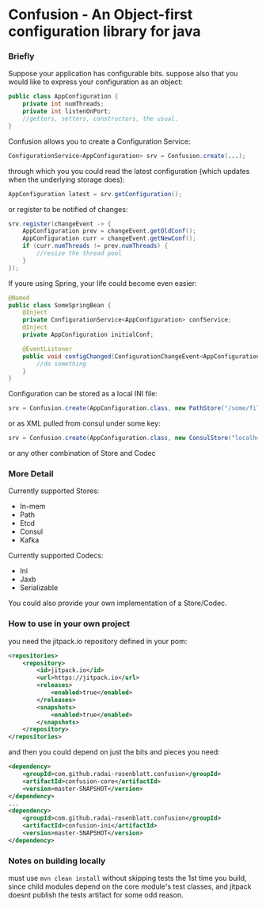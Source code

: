 # Confusion - An Object-first configuration library for java
### Briefly
Suppose your application has configurable bits. suppose also that you would like to express your configuration as an object:
```java
public class AppConfiguration {
    private int numThreads;
    private int listenOnPort;
    //getters, setters, constructors, the usual.
}
```
Confusion allows you to create a Configuration Service:
```java
ConfigurationService<AppConfiguration> srv = Confusion.create(...);
```
through which you you could read the latest configuration (which updates when the underlying storage does):
```java
AppConfiguration latest = srv.getConfiguration();
```
or register to be notified of changes:
```java
srv.register(changeEvent -> {
    AppConfiguration prev = changeEvent.getOldConf();
    AppConfiguration curr = changeEvent.getNewConf();
    if (curr.numThreads != prev.numThreads) {
        //resize the thread pool
    }
});
```
If youre using Spring, your life could become even easier:
```java
@Named
public class SomeSpringBean {
    @Inject
    private ConfigurationService<AppConfiguration> confService;
    @Inject
    private AppConfiguration initialConf;

    @EventListener
    public void configChanged(ConfigurationChangeEvent<AppConfiguration> event) {
        //do something
    }
}
```
Configuration can be stored as a local INI file:
```java
srv = Confusion.create(AppConfiguration.class, new PathStore("/some/file.ini"), new IniCodec());
```
or as XML pulled from consul under some key:
```java
srv = Confusion.create(AppConfiguration.class, new ConsulStore("localhost", 8500, "someKey"), new JaxbCodec());
```
or any other combination of Store and Codec

### More Detail

Currently supported Stores:
* In-mem
* Path
* Etcd
* Consul
* Kafka

Currently supported Codecs:
* Ini
* Jaxb
* Serializable

You could also provide your own implementation of a Store/Codec.

### How to use in your own project

you need the jitpack.io repository defined in your pom:
```xml
<repositories>
    <repository>
        <id>jitpack.io</id>
        <url>https://jitpack.io</url>
        <releases>
            <enabled>true</enabled>
        </releases>
        <snapshots>
            <enabled>true</enabled>
        </snapshots>
    </repository>
</repositories>
```
and then you could depend on just the bits and pieces you need:
```xml
<dependency>
    <groupId>com.github.radai-rosenblatt.confusion</groupId>
    <artifactId>confusion-core</artifactId>
    <version>master-SNAPSHOT</version>
</dependency>
...
<dependency>
    <groupId>com.github.radai-rosenblatt.confusion</groupId>
    <artifactId>confusion-ini</artifactId>
    <version>master-SNAPSHOT</version>
</dependency> 
```

### Notes on building locally

must use `mvn clean install` without skipping tests the 1st time you build, since child modules depend on the core module's test classes, and jitpack doesnt publish the tests artifact for some odd reason.